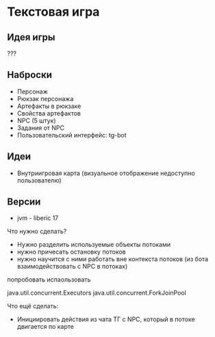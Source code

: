 # Текстовая игра

## Идея игры

???

## Наброски

* Персонаж
* Рюкзак персонажа
* Артефакты в рюкзаке
* Свойства артефактов
* NPC (5 штук)
* Задания от NPC
* Пользовательский интерфейс: tg-bot

## Идеи

* Внутриигровая карта (визуальное отображение недоступно пользователю)

## Версии

* jvm - liberic 17

Что нужно сделать?

* Нужно разделить используемые объекты потоками
* нужно причесать остановку потоков
* нужно научится с ними работать вне контекста потоков (из бота взаимодействовать с NPC в потоках)

попробовать испаользовать

java.util.concurrent.Executors java.util.concurrent.ForkJoinPool

Что ещё сделать:

- Инициировать действия из чата ТГ с NPC, который в потоке двигается по карте
